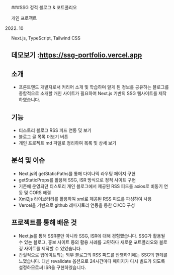 ###SSG 정적 블로그 & 포트폴리오

개인 프로젝트

2022. 10

Next.js, TypeScript, Tailwind CSS

## 데모보기	:https://ssg-portfolio.vercel.app

## 소개
-	프론트엔드 개발자로서 커리어 소개 및 학습하며 알게 된 정보를 공유하는 블로그를 종합적으로 소개할 개인 사이트가 필요하여 Next.js 기반의 SSG 웹사이트를 제작하였습니다.

## 기능
-	티스토리 블로그 RSS 피드 연동 및 보기
-	블로그 글 목록 더보기 버튼
-	개인 프로젝트 md 파일로 정리하여 목록 및 상세 보기

## 분석 및 이슈
-	Next.js의 getStaticPaths를 통해 다이나믹 라우팅 페이지 구현
-	getStaticProps를 활용해 SSG, ISR 방식으로 정적 사이트 구현
-	기존에 운영되던 티스토리 개인 블로그에서 제공된 RSS 피드를 axios로 비동기 연동 및 CORS 해결
-	Xml2js 라이브러리를 활용하여 xml로 제공된 RSS 피드를 파싱하여 사용
-	Vercel을 기반으로 github 레파지토리 연동을 통한 CI/CD 구성

## 프로젝트를 통해 배운 것
-	Next.js를 통해 SSR뿐만 아니라 SSG, ISR에 대해 경험했습니다. SSG가 활용될 수 있는 블로그, 홍보 사이트 등의 활용 사례를 고민하다 새로운 포트폴리오와 블로깅 사이트를 제작할 수 있었습니다.
-	간헐적으로 업데이트되는 외부 블로그의 RSS 피드를 반영하기에는 SSG의 한계를 느꼈습니다. 대신 revalidate 옵션으로 24시간마다 페이지가 다시 빌드가 되도록 설정하므로써 ISR을 구현하였습니다.

